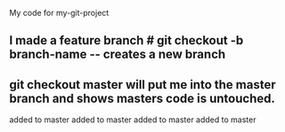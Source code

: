 My code for my-git-project

## I made a feature branch # git checkout -b branch-name -- creates a new branch
## git checkout master will put me into the master branch and shows masters code is untouched.

added to master
added to master
added to master
added to master